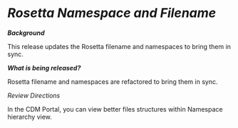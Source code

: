 # *Rosetta Namespace and Filename*

**_Background_**

This release updates the Rosetta filename and namespaces to bring them in sync.

**_What is being released?_**

Rosetta filename and namespaces are refactored to bring them in sync.

_Review Directions_

In the CDM Portal, you can view better files structures within Namespace hierarchy view.
